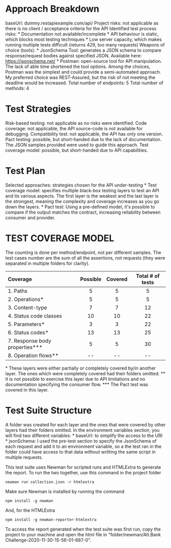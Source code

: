 # Approach Breakdown

baseUrl: dummy.restapiexample.com/api/
Project risks: not applicable as there is no client / acceptance criteria for the API
Identified test process risks: 
    * Documentation not available/incomplete
    * API behaviour is static, which blocks most testing techniques
    * Low server capacity, which makes running multiple tests difficult (returns 429, too many requests)
Weapons of choice (tools):
    * JsonSchema Tool: generates a JSON schema to compare response/request bodies against specified JSON. Available here: https://jsonschema.net/
    * Postman: open-source tool for API manipulation. The lack of able time shortened the tool options. Among the choices, Postman was the simplest and could provide a semi-automated approach. My preferred choice was REST-Assured, but the risk of not meeting the deadline would be increased.
Total number of endpoints: 5
Total number of methods: 4
    
# Test Strategies

Risk-based testing: not applicable as no risks were identified.
Code coverage: not applicable, the API source-code is not available for debugging.
Compatibility test: not applicable, the API has only one version.
Pact testing: possible, but short-handed due to the lack of documentation. The JSON samples provided were used to guide this approach.
Test coverage model: possible, but short-handed due to API capabilities.

# Test Plan
Selected approaches: strategies chosen for the API under-testing
    * Test coverage model: specifies multiple black-box testing layers to test an API and its various aspects. The first layer is the weakest and the last layer is the strongest, meaning the complexity and coverage increases as you go down the layers.
    * Pact test: Using a pre-defined model, it's possible to compare if the output matches the contract, increasing reliability between consumer and provider.
   
# TEST COVERAGE MODEL
The counting is done per method/endpoint, not per different samples.
The test cases number are the sum of all the assertions, not requests (they were separated in multiple folders for clarity).

|            Coverage            |  Possible  |  Covered  |  Total # of tests  |
|:-------------------------------|:----------:|:---------:|:------------------:|
|1. Paths                        |      5     |     5     |         5          |
|2. Operations*                  |      5     |     5     |         5          | 
|3. Content-type                 |      7     |     7     |         12         |
|4. Status code classes          |      10    |     10    |         22         |
|5. Parameters*                  |      3     |     3     |         22         |
|6. Status codes*                |      13    |     13    |         25         |
|7. Response body properties***  |      5     |     5     |         30         |
|8. Operation flows**            |      --    |     --    |         --         |

\* These layers were either partially or completely covered by/in another layer. The ones which were completely covered had their folders omitted.
** It is not possible to exercise this layer due to API limitations and no documentation specifying the consumer flow.
*** The Pact test was covered in this layer.

# Test Suite Structure
A folder was created for each layer and the ones that were covered by other layers had their folders omitted. In the environment variables section, you will find two different variables:
    * baseUrl: to simplify the access to the URI
    * jsonSchema: I used the pre-test section to specify the JsonSchema of each request and add it to an environment variable, so a the test ran in the folder could have access to that data without writting the same script in multiple requests.
    
This test suite uses Newman for scripted runs and HTMLExtra to generate the report. To run the two together, use this command in the project folder

    newman run collection.json -r htmlextra
    
Make sure Newman is installed by running the command

    npm install -g newman
    
And, for the HTMLExtra

    npm install -g newman-reporter-htmlextra
    
To access the report generated when the test suite was first run, copy the project to your machine and open the html file in "folder/newman/Alt.Bank Challenge-2020-11-30-15-56-01-687-0".
